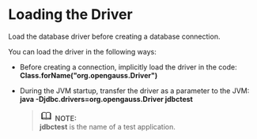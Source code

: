 # Loading the Driver<a name="EN-US_TOPIC_0244720261"></a>

Load the database driver before creating a database connection.

You can load the driver in the following ways:

-   Before creating a connection, implicitly load the driver in the code:  **Class.forName\("org.opengauss.Driver"\)**
-   During the JVM startup, transfer the driver as a parameter to the JVM:  **java -Djdbc.drivers=org.opengauss.Driver jdbctest**

    >![](public_sys-resources/icon-note.gif) **NOTE:**   
    >**jdbctest**  is the name of a test application.  


